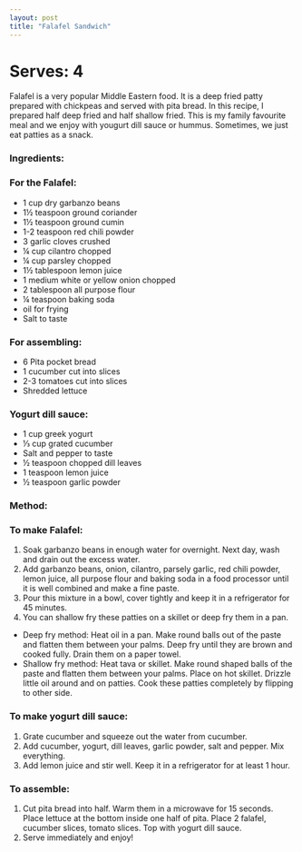 ```yaml
---
layout: post
title: "Falafel Sandwich"
---
```




# Serves: 4
 Falafel is a very popular Middle Eastern food. It is a deep fried patty prepared with chickpeas and served with pita bread. In this recipe, I prepared half deep fried and half shallow fried. This is my family favourite meal and we enjoy with yougurt dill sauce or hummus. Sometimes, we just eat patties as a snack. 

### Ingredients:
### For the Falafel: 
* 1 cup dry garbanzo beans
* 1½ teaspoon ground coriander 
* 1½ teaspoon ground cumin
* 1-2 teaspoon red chili powder
* 3 garlic cloves crushed
* ¼ cup cilantro chopped
* ¼ cup parsley chopped 
* 1½ tablespoon lemon juice
* 1 medium white or yellow onion chopped
* 2 tablespoon all purpose flour
* ¼ teaspoon baking soda
* oil for frying
* Salt to taste

### For assembling: 
* 6 Pita pocket bread
* 1 cucumber cut into slices
* 2-3 tomatoes cut into slices
* Shredded lettuce 

### Yogurt dill sauce:
* 1 cup greek yogurt
* ⅓ cup grated cucumber
* Salt and pepper to taste
* ½ teaspoon chopped dill leaves
* 1 teaspoon lemon juice
* ½ teaspoon garlic powder

### Method:
### To make Falafel: 
1. Soak garbanzo beans in enough water for overnight. Next day, wash and drain out the excess water. 
2. Add garbanzo beans, onion, cilantro, parsely garlic, red chili powder, lemon juice, all purpose flour and baking soda in a food processor until it is well combined and make a fine paste.
3. Pour this mixture in a bowl, cover tightly and keep it in a refrigerator for 45 minutes. 
4. You can shallow fry these patties on a skillet or deep fry them in a pan. 
* Deep fry method:  Heat oil in a pan. Make round balls out of the paste and flatten them between your palms. Deep fry until they are brown and cooked fully. Drain them on a paper towel.
* Shallow fry method: Heat tava or skillet. Make round shaped balls of the paste and flatten them between your palms. Place on hot skillet. Drizzle little oil around and on patties. Cook these patties completely by flipping to other side. 

### To make yogurt dill sauce:
1. Grate cucumber and squeeze out the water from cucumber. 
2. Add cucumber, yogurt, dill leaves, garlic powder, salt and pepper. Mix everything.
3. Add lemon juice and stir well. Keep it in a refrigerator for at least 1 hour. 

### To assemble:
1. Cut pita bread into half. Warm them in a microwave for 15 seconds. Place lettuce at the bottom inside one half of pita. Place 2 falafel, cucumber slices, tomato slices. Top with yogurt dill sauce. 
2. Serve immediately and enjoy!